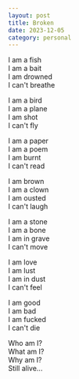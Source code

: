 ```yaml
---
layout: post
title: Broken
date: 2023-12-05
category: personal
---
```


I am a fish  
I am a bait  
I am drowned  
I can't breathe  

I am a bird  
I am a plane  
I am shot  
I can't fly  

I am a paper  
I am a poem  
I am burnt  
I can't read  

I am brown  
I am a clown  
I am ousted  
I can't laugh  

I am a stone  
I am a bone  
I am in grave  
I can't move  

I am love  
I am lust  
I am in dust  
I can't feel  

I am good  
I am bad  
I am fucked  
I can't die  

Who am I?  
What am I?  
Why am I?  
Still alive...  
  
